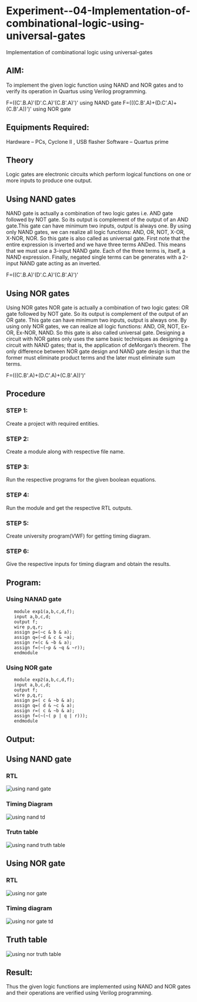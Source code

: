 # Experiment--04-Implementation-of-combinational-logic-using-universal-gates
Implementation of combinational logic using universal-gates
 
## AIM:
To implement the given logic function using NAND and NOR gates and to verify its operation in Quartus using Verilog programming.

F=((C'.B.A)'(D'.C.A)'(C.B'.A)')' using NAND gate
F=(((C.B'.A)+(D.C'.A)+(C.B'.A))')' using NOR gate
## Equipments Required:
 Hardware – PCs, Cyclone II , USB flasher
 Software – Quartus prime


## Theory
Logic gates are electronic circuits which perform logical functions on one or more inputs to produce one output. 

## Using NAND gates
NAND gate is actually a combination of two logic gates i.e. AND gate followed by NOT gate. So its output is complement of the output of an AND gate.This gate can have minimum two inputs, output is always one. By using only NAND gates, we can realize all logic functions: AND, OR, NOT, X-OR, X-NOR, NOR. So this gate is also called as universal gate. First note that the entire expression is inverted and we have three terms ANDed. This means that we must use a 3-input NAND gate. Each of the three terms is, itself, a NAND expression. Finally, negated single terms can be generates with a 2-input NAND gate acting as an inverted.

F=((C'.B.A)'(D'.C.A)'(C.B'.A)')'

## Using NOR gates

Using NOR gates
NOR gate is actually a combination of two logic gates: OR gate followed by NOT gate. So its output is complement of the output of an OR gate. This gate can have minimum two inputs, output is always one. By using only NOR gates, we can realize all logic functions: AND, OR, NOT, Ex-OR, Ex-NOR, NAND. So this gate is also called universal gate. Designing a circuit with NOR gates only uses the same basic techniques as designing a circuit with NAND gates; that is, the application of deMorgan’s theorem. The only difference between NOR gate design and NAND gate design is that the former must eliminate product terms and the later must eliminate sum terms.

F=(((C.B'.A)+(D.C'.A)+(C.B'.A))')'

## Procedure

### STEP 1:

Create a project with required entities.
### STEP 2:

Create a module along with respective file name.
### STEP 3:

Run the respective programs for the given boolean equations.
### STEP 4:

Run the module and get the respective RTL outputs.
### STEP 5:

Create university program(VWF) for getting timing diagram.
### STEP 6:

Give the respective inputs for timing diagram and obtain the results.
## Program:

### Using NANAD gate
```
   module exp1(a,b,c,d,f);
   input a,b,c,d;
   output f;
   wire p,q,r;
   assign p=(~c & b & a);
   assign q=(~d & c & ~a);
   assign r=(c & ~b & a);
   assign f=(~(~p & ~q & ~r));
   endmodule
```
### Using NOR gate
```
   module exp2(a,b,c,d,f);
   input a,b,c,d;
   output f;
   wire p,q,r;
   assign p=( c & ~b & a);
   assign q=( d & ~c & a);
   assign r=( c & ~b & a);
   assign f=(~(~( p | q | r)));
   endmodule
```   

## Output:
## Using NAND gate 
### RTL
![using nand gate](https://user-images.githubusercontent.com/118707693/212377032-ae0d476f-5520-4bc7-ad22-64f95e78142d.png)

### Timing Diagram
![using nand td](https://user-images.githubusercontent.com/118707693/212377080-d78e1bb8-81b1-4704-9dd7-af5153db8d60.png)

### Trutn table
![using nand truth table](https://user-images.githubusercontent.com/118707693/212377127-5be10913-2d84-4c37-b480-cfad337e0be2.png)

## Using NOR gate
### RTL
![using nor gate](https://user-images.githubusercontent.com/118707693/212377203-0cd78877-485f-4b77-bf6d-5054aeef1e23.png)

### Timing diagram
![using nor gate td](https://user-images.githubusercontent.com/118707693/212377263-78b618f8-736b-4afc-bb1b-83c8c7a9fb70.png)
## Truth table
![using nor truth table](https://user-images.githubusercontent.com/118707693/212377324-4339640e-812b-4463-8fa2-1c10472d0135.png)

## Result:
Thus the given logic functions are implemented using NAND and NOR gates and their operations are verified using Verilog programming.
